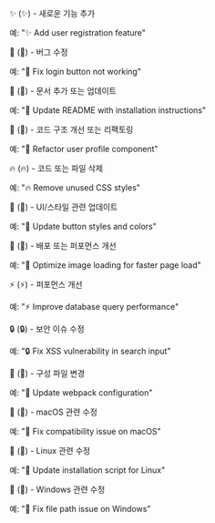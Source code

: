 ✨ (:sparkles:) - 새로운 기능 추가

예: "✨ Add user registration feature"

🐛 (:bug:) - 버그 수정

예: "🐛 Fix login button not working"

📝 (:memo:) - 문서 추가 또는 업데이트

예: "📝 Update README with installation instructions"

🎨 (:art:) - 코드 구조 개선 또는 리팩토링

예: "🎨 Refactor user profile component"

🔥 (:fire:) - 코드 또는 파일 삭제

예: "🔥 Remove unused CSS styles"

💄 (:lipstick:) - UI/스타일 관련 업데이트

예: "💄 Update button styles and colors"

🚀 (:rocket:) - 배포 또는 퍼포먼스 개선

예: "🚀 Optimize image loading for faster page load"

⚡️ (:zap:) - 퍼포먼스 개선

예: "⚡️ Improve database query performance"

🔒 (:lock:) - 보안 이슈 수정

예: "🔒 Fix XSS vulnerability in search input"

🔧 (:wrench:) - 구성 파일 변경

예: "🔧 Update webpack configuration"

🍎 (:apple:) - macOS 관련 수정

예: "🍎 Fix compatibility issue on macOS"

🐧 (:penguin:) - Linux 관련 수정

예: "🐧 Update installation script for Linux"

🏁 (:checkered_flag:) - Windows 관련 수정

예: "🏁 Fix file path issue on Windows"
